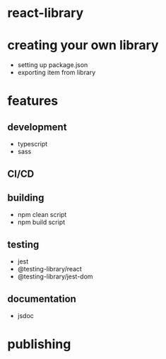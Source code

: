 # react-library

# creating your own library

- setting up package.json
- exporting item from library

# features

## development

- typescript
- sass

## CI/CD

## building

- npm clean script
- npm build script

## testing

- jest
- @testing-library/react
- @testing-library/jest-dom

## documentation

- jsdoc

# publishing